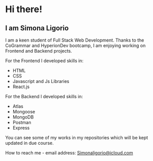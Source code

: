 # Hi there!

## I am Simona Ligorio

I am a keen student of Full Stack Web Development. 
Thanks to the CoGrammar and HyperionDev bootcamp, I am enjoying working on Frontend and Backend projects. 

For the Frontend I developed skills in:
- HTML
- CSS
- Javascript and Js Libraries
- React.js

For the Backend I developed skills in:
- Atlas
- Mongoose
- MongoDB
- Postman
- Express

You can see some of my works in my repositories which will be kept updated in due course.

How to reach me - email address: Simonaligorio@icloud.com

<!--
**Sylig/Sylig** is a ✨ _special_ ✨ repository because its `README.md` (this file) appears on your GitHub profile.

Here are some ideas to get you started:

- 🔭 I’m currently working on ...
- 🌱 I’m currently learning ...
- 👯 I’m looking to collaborate on ...
- 🤔 I’m looking for help with ...
- 💬 Ask me about ...
- 📫 How to reach me: ...
- 😄 Pronouns: ...
- ⚡ Fun fact: ...
-->

